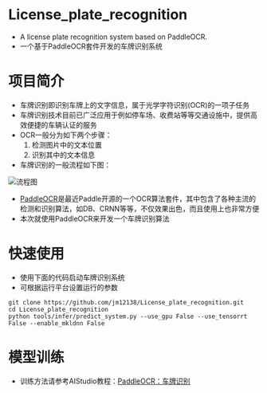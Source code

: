 # License_plate_recognition
* A license plate recognition system based on PaddleOCR.
* 一个基于PaddleOCR套件开发的车牌识别系统

# 项目简介
* 车牌识别即识别车牌上的文字信息，属于光学字符识别(OCR)的一项子任务
* 车牌识别技术目前已广泛应用于例如停车场、收费站等等交通设施中，提供高效便捷的车辆认证的服务
* OCR一般分为如下两个步骤：
  1. 检测图片中的文本位置
  2. 识别其中的文本信息  
* 车牌识别的一般流程如下图：

![流程图](https://ai-studio-static-online.cdn.bcebos.com/35a3dab32ac948549de41afba7b51a5770d3f872d60b437d891f359a5cef8052)

* [PaddleOCR](https://github.com/PaddlePaddle/PaddleOCR)是最近Paddle开源的一个OCR算法套件，其中包含了各种主流的检测和识别算法，如DB、CRNN等等，不仅效果出色，而且使用上也非常方便
* 本次就使用PaddleOCR来开发一个车牌识别算法

# 快速使用
* 使用下面的代码启动车牌识别系统
* 可根据运行平台设置运行的参数
```shell
git clone https://github.com/jm12138/License_plate_recognition.git
cd License_plate_recognition
python tools/infer/predict_system.py --use_gpu False --use_tensorrt False --enable_mkldnn False
```

# 模型训练
* 训练方法请参考AIStudio教程：[PaddleOCR：车牌识别](https://aistudio.baidu.com/aistudio/projectdetail/739559)
